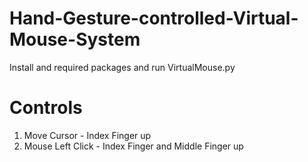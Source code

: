 # Hand-Gesture-controlled-Virtual-Mouse-System
Install and required packages and run VirtualMouse.py
# Controls
1. Move Cursor - Index Finger up
2. Mouse Left Click - Index Finger and Middle Finger up

